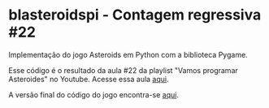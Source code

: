 # blasteroidspi - Contagem regressiva #22
Implementação do jogo Asteroids em Python com a biblioteca Pygame.

Esse código é o resultado da aula #22 da playlist "Vamos programar Asteroides" no Youtube. Acesse essa aula [aqui](https://youtu.be/1zwunQk0oB8).

A versão final do código do jogo encontra-se [aqui](https://github.com/camargo-advanced/blasteroidspi).
